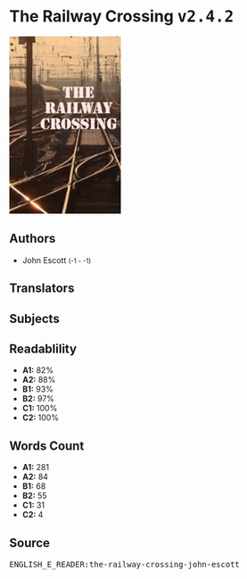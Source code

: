 # The Railway Crossing <kbd>v2.4.2</kbd>

![](./cover.medium.jpg "")

## Authors


 - John Escott <small>(-1 - -1)</small>

## Translators



## Subjects



## Readablility


 - **A1:** 82%
 - **A2:** 88%
 - **B1:** 93%
 - **B2:** 97%
 - **C1:** 100%
 - **C2:** 100%

## Words Count


 - **A1:** 281
 - **A2:** 84
 - **B1:** 68
 - **B2:** 55
 - **C1:** 31
 - **C2:** 4

## Source


<kbd>ENGLISH_E_READER:the-railway-crossing-john-escott</kbd>
